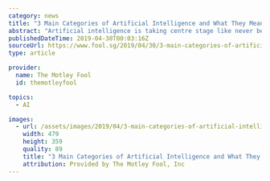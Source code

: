 ```yaml
---
category: news
title: "3 Main Categories of Artificial Intelligence and What They Mean for Us"
abstract: "Artificial intelligence is taking centre stage like never before, and here's what you need to know about different types of AI."
publishedDateTime: 2019-04-30T00:03:16Z
sourceUrl: https://www.fool.sg/2019/04/30/3-main-categories-of-artificial-intelligence-and-what-they-mean-for-us/
type: article

provider:
  name: The Motley Fool
  id: themotleyfool

topics:
  - AI

images:
  - url: /assets/images/2019/04/3-main-categories-of-artificial-intelligence-and-what-they-mean-for-us-1.jpg
    width: 479
    height: 359
    quality: 89
    title: "3 Main Categories of Artificial Intelligence and What They Mean for Us"
    attribution: Provided by The Motley Fool, Inc
---
```

